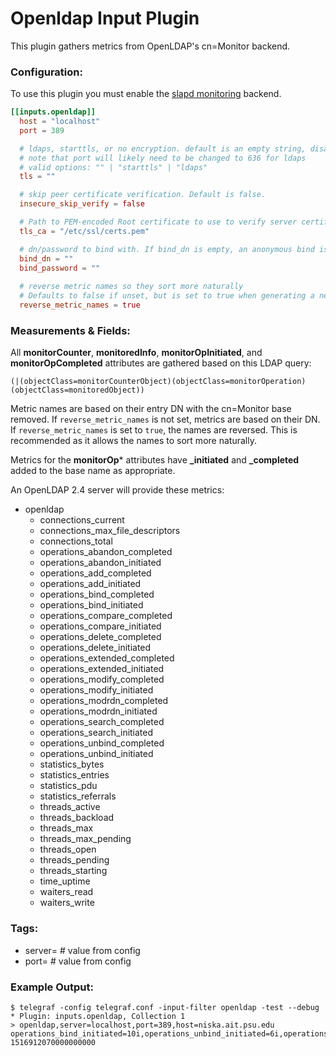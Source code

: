 # Openldap Input Plugin

This plugin gathers metrics from OpenLDAP's cn=Monitor backend.

### Configuration:

To use this plugin you must enable the [slapd monitoring](https://www.openldap.org/devel/admin/monitoringslapd.html) backend.

```toml
[[inputs.openldap]]
  host = "localhost"
  port = 389

  # ldaps, starttls, or no encryption. default is an empty string, disabling all encryption.
  # note that port will likely need to be changed to 636 for ldaps
  # valid options: "" | "starttls" | "ldaps"
  tls = ""

  # skip peer certificate verification. Default is false.
  insecure_skip_verify = false

  # Path to PEM-encoded Root certificate to use to verify server certificate
  tls_ca = "/etc/ssl/certs.pem"

  # dn/password to bind with. If bind_dn is empty, an anonymous bind is performed.
  bind_dn = ""
  bind_password = ""
  
  # reverse metric names so they sort more naturally
  # Defaults to false if unset, but is set to true when generating a new config
  reverse_metric_names = true
```

### Measurements & Fields:

All **monitorCounter**, **monitoredInfo**, **monitorOpInitiated**, and **monitorOpCompleted** attributes are gathered based on this LDAP query:

```(|(objectClass=monitorCounterObject)(objectClass=monitorOperation)(objectClass=monitoredObject))```

Metric names are based on their entry DN with the cn=Monitor base removed. If `reverse_metric_names` is not set, metrics are based on their DN. If `reverse_metric_names` is set to `true`, the names are reversed. This is recommended as it allows the names to sort more naturally.

Metrics for the **monitorOp*** attributes have **_initiated** and **_completed** added to the base name as appropriate.

An OpenLDAP 2.4 server will provide these metrics:

- openldap
	- connections_current
	- connections_max_file_descriptors
	- connections_total
	- operations_abandon_completed
	- operations_abandon_initiated
	- operations_add_completed
	- operations_add_initiated
	- operations_bind_completed
	- operations_bind_initiated
	- operations_compare_completed
	- operations_compare_initiated
	- operations_delete_completed
	- operations_delete_initiated
	- operations_extended_completed
	- operations_extended_initiated
	- operations_modify_completed
	- operations_modify_initiated
	- operations_modrdn_completed
	- operations_modrdn_initiated
	- operations_search_completed
	- operations_search_initiated
	- operations_unbind_completed
	- operations_unbind_initiated
	- statistics_bytes
	- statistics_entries
	- statistics_pdu
	- statistics_referrals
	- threads_active
	- threads_backload
	- threads_max
	- threads_max_pending
	- threads_open
	- threads_pending
	- threads_starting
	- time_uptime
	- waiters_read
	- waiters_write

### Tags:

- server= # value from config
- port= # value from config

### Example Output:

```
$ telegraf -config telegraf.conf -input-filter openldap -test --debug
* Plugin: inputs.openldap, Collection 1
> openldap,server=localhost,port=389,host=niska.ait.psu.edu operations_bind_initiated=10i,operations_unbind_initiated=6i,operations_modrdn_completed=0i,operations_delete_initiated=0i,operations_add_completed=2i,operations_delete_completed=0i,operations_abandon_completed=0i,statistics_entries=1516i,threads_open=2i,threads_active=1i,waiters_read=1i,operations_modify_completed=0i,operations_extended_initiated=4i,threads_pending=0i,operations_search_initiated=36i,operations_compare_initiated=0i,connections_max_file_descriptors=4096i,operations_modify_initiated=0i,operations_modrdn_initiated=0i,threads_max=16i,time_uptime=6017i,connections_total=1037i,connections_current=1i,operations_add_initiated=2i,statistics_bytes=162071i,operations_unbind_completed=6i,operations_abandon_initiated=0i,statistics_pdu=1566i,threads_max_pending=0i,threads_backload=1i,waiters_write=0i,operations_bind_completed=10i,operations_search_completed=35i,operations_compare_completed=0i,operations_extended_completed=4i,statistics_referrals=0i,threads_starting=0i 1516912070000000000
```
